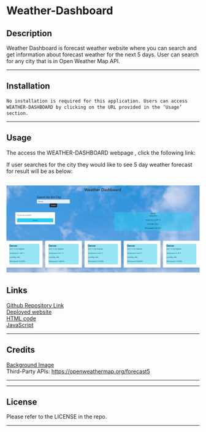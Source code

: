 # Weather-Dashboard

## Description
Weather Dashboard is forecast weather website where you can search and get information about forecast weather for the next 5 days.
User can search for any city that is in Open Weather Map API.

---
## Installation 
 
```
No installation is required for this application. Users can access WEATHER-DASHBOARD by clicking on the URL provided in the ‘Usage’ section. 
```
---
## Usage
The access the WEATHER-DASHBOARD webpage , click the following link: 

If user searches for the city they would like to see 5 day weather forecast for result will be as below:

![Deployed-Website](./assets/images/Deployed-Website.png)
---
## Links
[Github Repository Link](https://github.com/Jelenarog/Weather-Dashboard)<br/>
 [Deployed website]()<br/>
 [HTML code](/assets/images/HTML-code.png)<br/>
 [JavaScript](/assets/images/Js-code.png)


---

## Credits
 [Background Image](https://www.freepik.com/free-vector/blue-cloudy-daylight-background-weather-design_3264753.htm)<br/>
Third-Party APIs: https://openweathermap.org/forecast5

---

 ---

## License 

Please refer to the LICENSE in the repo.

---





